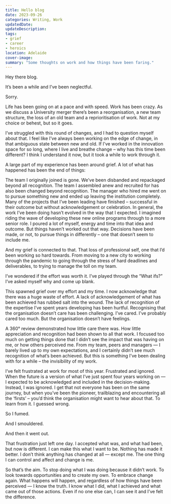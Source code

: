 ```yaml
---
title: Hello blog
date: 2023-09-26
categories: Writing, Work
updatedDate: 
updateDescription: 
tags: 
- grief
- career
- heroics
location: Adelaide
cover-image: 
summary: "Some thoughts on work and how things have been faring." 
---
```


Hey there blog.

It’s been a while and I’ve been neglectful.

Sorry.

Life has been going on at a pace and with speed. Work has been crazy. As we discuss a University merger there’s been a reorganisation, a new team structure, the loss of an old team and a reprioritisation of work. Not at my choice or behest, but so it goes.

I’ve struggled with this round of changes, and I had to question myself about that. I feel like I’ve always been working on the edge of change, in that ambiguous state between new and old. If I’ve worked in the innovation space for so long, where I live and breathe change – why has this time been different? I think I understand it now, but it took a while to work through it.

A large part of my experience has been around grief. A lot of what has happened has been the end of things:

The team I originally joined is gone. We’ve been disbanded and repackaged beyond all recognition.
The team I assembled anew and recruited for has also been changed beyond recognition.
The manager who hired me went on to pursue something new and ended up leaving the institution completely.
Many of the projects that I’ve been leading have finished – successful in their outcome but without acknowledgement or celebration.
In general, the work I’ve been doing hasn’t evolved in the way that I expected. I imagined riding the wave of developing these new online programs through to a more senior role. I poured a lot of myself, energy and time into that idea and outcome. But things haven’t worked out that way. Decisions have been made, or not, to pursue things in differently – one that doesn’t seem to include me.

And my grief is connected to that. That loss of professional self, one that I’d been working so hard towards. From moving to a new city to working through the pandemic to going through the stress of hard deadlines and deliverables, to trying to manage the toll on my team.

I’ve wondered if the effort was worth it. I’ve played through the “What ifs?” I’ve asked myself why and come up blank.

This spawned grief over my effort and my time. I now acknowledge that there was a huge waste of effort. A lack of acknowledgement of what has been achieved has rubbed salt into the wound. The lack of recognition of the expertise I’ve spent years developing has been hurtful. Recognising that the organisation doesn’t care has been challenging. I’ve cared. I’ve probably cared too much. But the organisation doesn’t have feelings.

A 360° review demonstrated how little care there was. How little appreciation and recognition had been shown to all that work. I focused too much on getting things done that I didn’t see the impact that was having on me, or how others perceived me. From my team, peers and managers — I barely lived up to my own expectations, and I certainly didn’t see much recognition of what’s been achieved. But this is something I’ve been dealing with for a while – the invisibility of my work.

I’ve felt frustrated at work for most of this year. Frustrated and ignored. When the future is a version of what I’ve just spent four years working on — I expected to be acknowledged and included in the decision-making. Instead, I was ignored. I get that not everyone has been on the same journey, but when you’ve been the pioneer, trailblazing and encountering all the ‘firsts’ – you’d think the organisation might want to hear about that. To learn from it. I guessed wrong.

So I fumed.

And I smouldered.

And then it went out.

That frustration just left one day. I accepted what was, and what had been, but now is different. I can make this what I want to be. Nothing has made it better. I don’t think anything has changed at all — except me. The one thing I can control and affect and change is me.

So that’s the aim. To stop doing what I was doing because it didn’t work. To look towards opportunities and to create my own. To embrace change again. What happens will happen, and regardless of how things have been perceived — I know the truth. I know what I did, what I achieved and what came out of those actions. Even if no one else can, I can see it and I’ve felt the difference.

